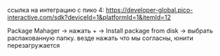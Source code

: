 ссылка на интеграцию с пико 4: https://developer-global.pico-interactive.com/sdk?deviceId=1&platformId=1&itemId=12

Package Mahager -> нажать + -> Install package from disk -> выбрать распакованную папку. везде нажать что мы согласны, юнити перезагружается
